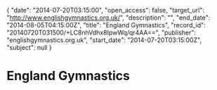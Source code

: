 {
  "date": "2014-07-20T03:15:00", 
  "open_access": false, 
  "target_url": "http://www.englishgymnastics.org.uk/", 
  "description": "", 
  "end_date": "2014-08-05T04:15:00Z", 
  "title": "England Gymnastics", 
  "record_id": "20140720T031500/+LC8nhVdhx8IpwWq/qr4AA==", 
  "publisher": "englishgymnastics.org.uk", 
  "start_date": "2014-07-20T03:15:00Z", 
  "subject": null
}

# England Gymnastics

